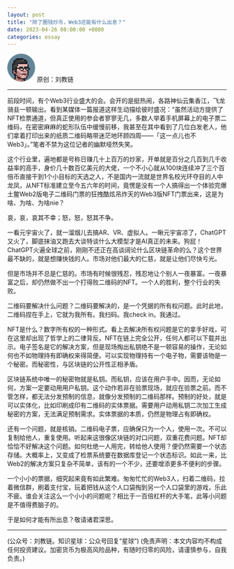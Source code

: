 ```yaml
---
layout: post
title: "除了圈钱炒币，Web3还能有什么出息？"
date: 2023-04-26 08:00:00 +0800
categories: essay
---
```


![](/images/ordinal-1835811752116542.png)
原创：刘教链

* * *

前段时间，有个Web3行业盛大的会。会开的是挺热闹，各路神仙云集香江，飞龙骑韭一顿输出。看到某媒体一篇报道这样生动描绘彼时盛况：“虽然活动方提供了NFT检票通道，但真正使用的参会者寥寥无几，多数人举着手机屏幕上的电子票二维码，在密密麻麻的蛇形队伍中缓慢前移，我甚至在其中看到了几位白发老人，他们拿着打印出来的纸质二维码略带迷茫地环顾四周——「这一点儿也不Web3」。”笔者不禁为这位记者的幽默哑然失笑。

这个行业里，遍地都是号称日赚几十上百万的炒家，开单就是百分之几百到几千收益率的高手，身价几十数百亿美元的大佬，一个不小心就从100块连续冲了三个百倍币直接干到1个小目标的天选之人，不是国内一流就是世界名校光环夺目的人中龙凤，从NFT标准建立至今五六年的时间，竟愣是没有一个人搞得出一个体验完爆土鳖Web2版电子二维码门票的狂拽酷炫吊炸天的Web3版NFT门票出来，这是为啥、为啥、为啥nie？

哀，哀，哀其不幸；怒，怒，怒其不争。

一看元宇宙火了，就一溜烟儿去搞AR、VR、虚拟人。一瞅元宇宙凉了，ChatGPT又火了，脚底抹油又跑去大谈特谈什么大模型才是AI真正的未来。狗屁！ChatGPT火遍全球之前，刚刚不还正在高谈阔论什么区块链革命的么？这个世界最不缺的，就是想赚快钱的人。市场对他们最大的仁慈，就是让他们尽快亏光。

但是市场并不总是仁慈的。市场有时候很残忍，残忍地让个别人一夜暴富。一夜暴富之后，却仍然做不出一个打得败二维码的NFT。一个人的胜利，整个行业的失败。

二维码要解决什么问题？二维码要解决的，是一个凭据的所有权问题。此时此地，二维码捏在手上，它就为我所有。我扫码。我check in。我通过。

NFT是什么？数字所有权的一种形式。看上去解决所有权问题是它的拿手好戏，可在这里却出现了哲学上的二律背反。NFT在链上完全公开，任何人都可以下载并出示。电子签名是它的解决方案，但是现场掏出私钥绝不是一顿容易的操作，无论如何也不如物理持有即确权来得简便。可以实现物理持有一个电子物，需要该物是一个秘密。而秘密性，与区块链的公开性正相矛盾。

区块链系统中唯一的秘密物就是私钥。而私钥，应该在用户手中。因而，无论如何，方案一定要动用用户私钥。这个动作若非在验票现场，就应在验票之前。而不管怎样，都无法分发预制的信息，就像分发预制的二维码那样。预制的好处，就是可以实体化，比如印刷成印有二维码的实体票据。需要用户动用私钥二次加工生成秘密的方案，无法满足预制需求。实体票据的本质，仍然是物理占有即确权。

还有一个问题，就是核销。二维码电子票，应确保只为一个人，使用一次。不可以复制给他人，重复使用。听起来这很像区块链的对口问题，双重花费问题。NFT却恰恰不好解决这个问题。如何杜绝一人用完，转给他人使用？便仍然需要一个状态存储。大概率上，又变成了检票系统要在数据库登记一个状态标识。如此一来，比Web2的解决方案只复杂不简单，该有的一个不少，还要增添更多不便利的步骤。

一个小小的票据，细究起来竟有如此繁难。匆匆忙忙的Web3人，扫着二维码，拉着微信群，刷着支付宝，玩着把钱从这个人口袋掏到另一个人口袋里的游戏，乐此不疲。谁会关注这么一个小小的问题呢？相比于一百倍杠杆的大手笔，此等小问题是不值得费脑子的。

于是如何才能有所出息？敬请诸君深思。

* * *

(公众号：刘教链。知识星球：公众号回复“星球”)
(免责声明：本文内容均不构成任何投资建议。加密货币为极高风险品种，有随时归零的风险，请谨慎参与，自我负责。)
